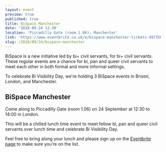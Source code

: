 ```yaml
---
layout: event
preview: true
published: true
title: BiSpace Manchester
date: '2018-09-24 12:30'
location: 'Piccadilly Gate (room 1.06), Manchester'
link: 'https://www.eventbrite.co.uk/e/bispace-manchester-tickets-49735606538'
slug: /2018/09/24/bispace-manchester
---
```

BiSpace is a new initiative led by bi+ civil servants, for bi+ civil servants. These regular events are a chance for bi, pan and queer civil servants to meet each other in both formal and more informal settings. 

To celebrate Bi Visibility Day, we're holding 3 BiSpace events in Bristol, London, and Manchester.

## BiSpace Manchester

Come along to Piccadilly Gate (room 1.06) on 24 September at 12:30 to 14:00 in London. 

This will be a chilled lunch time event to meet fellow bi, pan and queer civil servants over lunch time and celebrate Bi Visibility Day.

Feel free to bring along your lunch and please sign up on the [Eventbrite page](https://www.eventbrite.co.uk/e/bispace-manchester-tickets-49735606538) to make sure you’re on the list.
